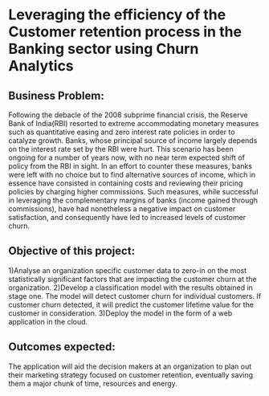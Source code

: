 # Leveraging the efficiency of the Customer retention process in the Banking sector using Churn Analytics 
## Business Problem:
Following the debacle of the 2008 subprime financial crisis, the Reserve Bank of India(RBI) resorted to extreme accommodating monetary measures such as quantitative easing and zero interest rate policies in order to catalyze growth. Banks, whose principal source of income largely depends on the interest rate set by the RBI were hurt. This scenario has been ongoing for a number of years now, with no near term expected shift of policy from the RBI in sight. In an effort to counter these measures, banks were left with no choice but to find alternative sources of income, which in essence have consisted in containing costs and reviewing their pricing policies by charging higher commissions. Such measures, while successful in leveraging the complementary margins of banks (income gained through commissions), have had nonetheless a negative impact on customer satisfaction, and consequently have led to increased levels of customer churn.

 ## Objective of this project:
 1)Analyse an organization specific customer data to zero-in on the most statistically significant factors that are impacting the customer churn at the organization.
 2)Develop a classification model with the results obtained in stage one. The model will detect customer churn for individual customers. If customer churn detected, it will     predict the customer lifetime value for the customer in consideration.
 3)Deploy the model in the form of a web application in the cloud.
 
 ## Outcomes expected:
 The application will aid the decision makers at an organization to plan out their marketing strategy focused on customer retention, eventually saving them a major chunk of time, resources and energy.
